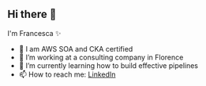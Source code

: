 ## Hi there 👋

I'm Francesca ✨

- 🏅 I am AWS SOA and CKA certified
- 📌 I’m working at a consulting company in Florence
- 🌱 I’m currently learning how to build effective pipelines
- 📫 How to reach me: [LinkedIn](https://www.linkedin.com/in/francesca-andreoni)


